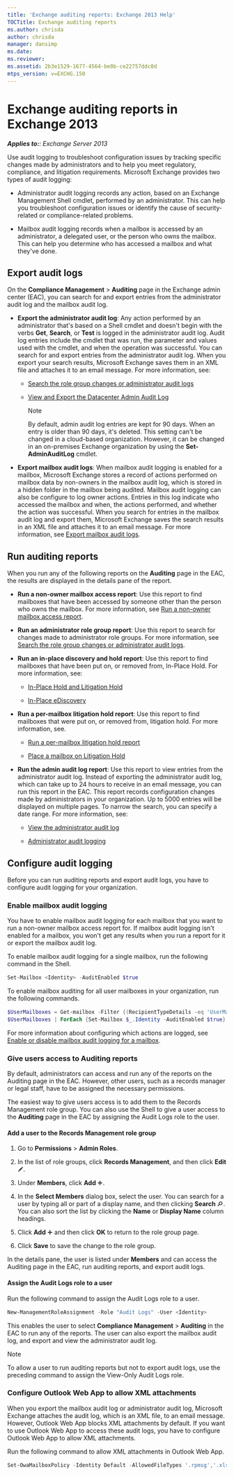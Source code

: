 ```yaml
---
title: 'Exchange auditing reports: Exchange 2013 Help'
TOCTitle: Exchange auditing reports
ms.author: chrisda
author: chrisda
manager: dansimp
ms.date: 
ms.reviewer: 
ms.assetid: 2b3e1529-1677-4564-be0b-ce22757ddc0d
mtps_version: v=EXCHG.150
---
```


# Exchange auditing reports in Exchange 2013

_**Applies to:**: Exchange Server 2013_

Use audit logging to troubleshoot configuration issues by tracking specific changes made by administrators and to help you meet regulatory, compliance, and litigation requirements. Microsoft Exchange provides two types of audit logging:

- Administrator audit logging records any action, based on an Exchange Management Shell cmdlet, performed by an administrator. This can help you troubleshoot configuration issues or identify the cause of security-related or compliance-related problems.

- Mailbox audit logging records when a mailbox is accessed by an administrator, a delegated user, or the person who owns the mailbox. This can help you determine who has accessed a mailbox and what they've done.

## Export audit logs

On the **Compliance Management** \> **Auditing** page in the Exchange admin center (EAC), you can search for and export entries from the administrator audit log and the mailbox audit log.

- **Export the administrator audit log**: Any action performed by an administrator that's based on a Shell cmdlet and doesn't begin with the verbs **Get**, **Search**, or **Test** is logged in the administrator audit log. Audit log entries include the cmdlet that was run, the parameter and values used with the cmdlet, and when the operation was successful. You can search for and export entries from the administrator audit log. When you export your search results, Microsoft Exchange saves them in an XML file and attaches it to an email message. For more information, see:

  - [Search the role group changes or administrator audit logs](search-role-group-changes-exchange-2013-help.md)

  - [View and Export the Datacenter Admin Audit Log](http://technet.microsoft.com/library/31892014-c921-45fd-9775-7a1ef40e3517.aspx)

    > [!NOTE]
    > By default, admin audit log entries are kept for 90 days. When an entry is older than 90 days, it's deleted. This setting can't be changed in a cloud-based organization. However, it can be changed in an on-premises Exchange organization by using the **Set-AdminAuditLog** cmdlet.

- **Export mailbox audit logs**: When mailbox audit logging is enabled for a mailbox, Microsoft Exchange stores a record of actions performed on mailbox data by non-owners in the mailbox audit log, which is stored in a hidden folder in the mailbox being audited. Mailbox audit logging can also be configure to log owner actions. Entries in this log indicate who accessed the mailbox and when, the actions performed, and whether the action was successful. When you search for entries in the mailbox audit log and export them, Microsoft Exchange saves the search results in an XML file and attaches it to an email message. For more information, see [Export mailbox audit logs](export-mailbox-audit-logs-exchange-2013-help.md).

## Run auditing reports

When you run any of the following reports on the **Auditing** page in the EAC, the results are displayed in the details pane of the report.

- **Run a non-owner mailbox access report**: Use this report to find mailboxes that have been accessed by someone other than the person who owns the mailbox. For more information, see [Run a non-owner mailbox access report](non-owner-mailbox-access-report-exchange-2013-help.md).

- **Run an administrator role group report**: Use this report to search for changes made to administrator role groups. For more information, see [Search the role group changes or administrator audit logs](search-role-group-changes-exchange-2013-help.md).

- **Run an in-place discovery and hold report**: Use this report to find mailboxes that have been put on, or removed from, In-Place Hold. For more information, see:

  - [In-Place Hold and Litigation Hold](in-place-and-litigation-holds-exchange-2013-help.md)

  - [In-Place eDiscovery](in-place-ediscovery-exchange-2013-help.md)

- **Run a per-mailbox litigation hold report**: Use this report to find mailboxes that were put on, or removed from, litigation hold. For more information, see.

  - [Run a per-mailbox litigation hold report](per-mailbox-litigation-hold-report-exchange-2013-help.md)

  - [Place a mailbox on Litigation Hold](place-a-mailbox-on-litigation-hold-exchange-2013-help.md)

- **Run the admin audit log report**: Use this report to view entries from the administrator audit log. Instead of exporting the administrator audit log, which can take up to 24 hours to receive in an email message, you can run this report in the EAC. This report records configuration changes made by administrators in your organization. Up to 5000 entries will be displayed on multiple pages. To narrow the search, you can specify a date range. For more information, see:

  - [View the administrator audit log](view-administrator-audit-log-exchange-2013-help.md)

  - [Administrator audit logging](http://technet.microsoft.com/library/22b17eb8-d8ee-4599-b202-d6a7928c20d9.aspx)

## Configure audit logging

Before you can run auditing reports and export audit logs, you have to configure audit logging for your organization.

### Enable mailbox audit logging

You have to enable mailbox audit logging for each mailbox that you want to run a non-owner mailbox access report for. If mailbox audit logging isn't enabled for a mailbox, you won't get any results when you run a report for it or export the mailbox audit log.

To enable mailbox audit logging for a single mailbox, run the following command in the Shell.

```powershell
Set-Mailbox <Identity> -AuditEnabled $true
```

To enable mailbox auditing for all user mailboxes in your organization, run the following commands.

```powershell
$UserMailboxes = Get-mailbox -Filter {(RecipientTypeDetails -eq 'UserMailbox')}
$UserMailboxes | ForEach {Set-Mailbox $_.Identity -AuditEnabled $true}
```

For more information about configuring which actions are logged, see [Enable or disable mailbox audit logging for a mailbox](http://technet.microsoft.com/library/c4bbfd52-6196-49c7-8c31-777fbbee11f2.aspx).

### Give users access to Auditing reports

By default, administrators can access and run any of the reports on the Auditing page in the EAC. However, other users, such as a records manager or legal staff, have to be assigned the necessary permissions.

The easiest way to give users access is to add them to the Records Management role group. You can also use the Shell to give a user access to the **Auditing** page in the EAC by assigning the Audit Logs role to the user.

#### Add a user to the Records Management role group

1. Go to **Permissions** \> **Admin Roles**.

2. In the list of role groups, click **Records Management**, and then click **Edit** ![Edit icon](images/ITPro_EAC_EditIcon.gif).

3. Under **Members**, click **Add** ![Add Icon](images/ITPro_EAC_AddIcon.gif).

4. In the **Select Members** dialog box, select the user. You can search for a user by typing all or part of a display name, and then clicking **Search** ![Search icon](images/ITPro_EAC_.gif). You can also sort the list by clicking the **Name** or **Display Name** column headings.

5. Click **Add** ![Add Icon](images/ITPro_EAC_AddIcon.gif) and then click **OK** to return to the role group page.

6. Click **Save** to save the change to the role group.

In the details pane, the user is listed under **Members** and can access the Auditing page in the EAC, run auditing reports, and export audit logs.

#### Assign the Audit Logs role to a user

Run the following command to assign the Audit Logs role to a user.

```powershell
New-ManagementRoleAssignment -Role "Audit Logs" -User <Identity>
```

This enables the user to select **Compliance Management** \> **Auditing** in the EAC to run any of the reports. The user can also export the mailbox audit log, and export and view the administrator audit log.

> [!NOTE]
> To allow a user to run auditing reports but not to export audit logs, use the preceding command to assign the View-Only Audit Logs role.

### Configure Outlook Web App to allow XML attachments

When you export the mailbox audit log or administrator audit log, Microsoft Exchange attaches the audit log, which is an XML file, to an email message. However, Outlook Web App blocks XML attachments by default. If you want to use Outlook Web App to access these audit logs, you have to configure Outlook Web App to allow XML attachments.

Run the following command to allow XML attachments in Outlook Web App.

```powershell
Set-OwaMailboxPolicy -Identity Default -AllowedFileTypes '.rpmsg','.xlsx','.xlsm','.xlsb','.tiff','.pptx','.pptm','.ppsx','.ppsm','.docx','.docm','.zip','.xls','.wmv','.wma','.wav','.vsd','.txt','.tif','.rtf','.pub','.ppt','.png','.pdf','.one','.mp3','.jpg','.gif','.doc','.bmp','.avi','.xml'
```
